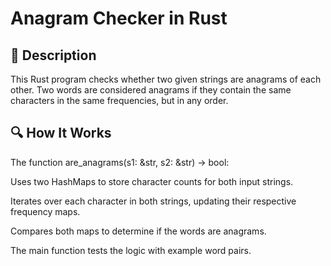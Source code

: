 # Anagram Checker in Rust

## 🚀 Description

This Rust program checks whether two given strings are anagrams of each other. Two words are considered anagrams if they contain the same characters in the same frequencies, but in any order.

## 🔍 How It Works

The function are_anagrams(s1: &str, s2: &str) -> bool:

Uses two HashMaps to store character counts for both input strings.

Iterates over each character in both strings, updating their respective frequency maps.

Compares both maps to determine if the words are anagrams.

The main function tests the logic with example word pairs.

